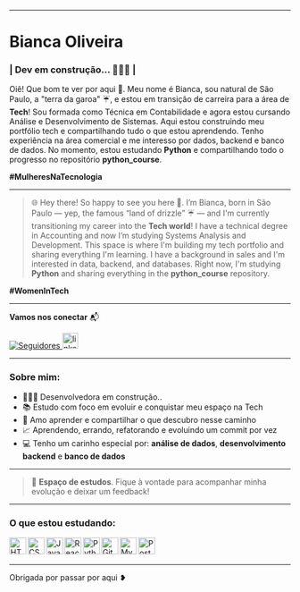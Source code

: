 
---
#  Bianca Oliveira 

### **| Dev em construção...  👩🏻‍💻  |**


Oiê! Que bom te ver por aqui 💜.
Meu nome é Bianca, sou natural de São Paulo, a "terra da garoa" ☔, e estou em transição de carreira para a área de **Tech**!
Sou formada como Técnica em Contabilidade e agora estou cursando Análise e Desenvolvimento de Sistemas.
Aqui estou construindo meu portfólio tech e compartilhando tudo o que estou aprendendo.
Tenho experiência na área comercial e me interesso por dados, backend e banco de dados.
No momento, estou estudando **Python** e compartilhando todo o progresso no repositório **python_course**.

**\#MulheresNaTecnologia**

---

>🌐 Hey there! So happy to see you here 💜.
I’m Bianca, born in São Paulo — yep, the famous “land of drizzle” ☔ — and I'm currently transitioning my career into the **Tech world**!
I have a technical degree in Accounting and now I’m studying Systems Analysis and Development.
This space is where I'm building my tech portfolio and sharing everything I'm learning.
I have a background in sales and I'm interested in data, backend, and databases.
Right now, I'm studying **Python** and sharing everything in the **python_course** repository.

**\#WomenInTech**

---

**Vamos nos conectar** 📬
<p align="left">
    <a href="https://github.com/bia-kono?tab=followers">
        <img 
            alt="Seguidores" 
            title="Me siga no GitHub 💻" 
            src="https://custom-icon-badges.demolab.com/github/followers/bia-kono?color=FF69B4&labelColor=FFB6C1&style=for-the-badge&logo=github&label=Seguidores&logoColor=white"
        />
    </a>
    <a href="https://www.linkedin.com/in/bianca-d-oliveira/">
        <img 
            src="https://img.shields.io/static/v1?message=LinkedIn&logo=linkedin&label=&color=0077B5&logoColor=white&labelColor=&style=for-the-badge" height="28" alt="linkedin logo" 
        />
    </a>
</p>

---

### Sobre mim:

- 👩🏻‍💻 Desenvolvedora em construção.. 
- 📚 Estudo com foco em evoluir e conquistar meu espaço na Tech  
- 🧠 Amo aprender e compartilhar o que descubro nesse caminho 
- 📈 Aprendendo, errando, refatorando e evoluindo um commit por vez
- 💻 Tenho um carinho especial por: **análise de dados**, **desenvolvimento backend** e **banco de dados**  


---
>🤝 **Espaço de estudos**. Fique à vontade para acompanhar minha evolução e deixar um feedback!

---

### O que estou estudando:

<img align="left" alt="HTML" title="HTML" width="30px" src="https://cdn.jsdelivr.net/gh/devicons/devicon@latest/icons/html5/html5-original.svg" />
<img align="left" alt="CSS" title="CSS" width="30px" src="https://cdn.jsdelivr.net/gh/devicons/devicon@latest/icons/css3/css3-original.svg" />
<img align="left" alt="Java" title="Java" width="30px" src="https://cdn.jsdelivr.net/gh/devicons/devicon/icons/java/java-original.svg" />
<img align="left" alt="React" title="React" width="30px" src="https://cdn.jsdelivr.net/gh/devicons/devicon@latest/icons/react/react-original.svg" />
<img align="left" alt="Python" title="Python" width="30px" src="https://cdn.jsdelivr.net/gh/devicons/devicon@latest/icons/python/python-original.svg" />
<img align="left" alt="Git" title="Git" width="30px" src="https://cdn.jsdelivr.net/gh/devicons/devicon@latest/icons/git/git-original.svg" />
<img align="left" alt="MySQL" title="MySQL" width="30px" src="https://cdn.jsdelivr.net/gh/devicons/devicon/icons/mysql/mysql-original.svg" />
<img align="left" alt="PostGreSQL" title="PostGreSQL" width="30px" src="https://cdn.jsdelivr.net/gh/devicons/devicon/icons/postgresql/postgresql-original.svg" />

<br/>
<br/>

---
Obrigada por passar por aqui ❥

